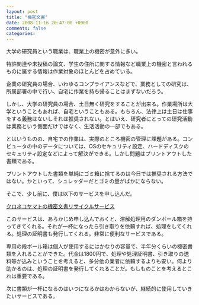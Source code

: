 ```yaml
---
layout: post
title: "機密文書"
date: 2008-11-16 20:47:00 +0900
comments: false
categories: 
---
```

大学の研究員という職業は、職業上の機密が意外に多い。

特許関連や未投稿の論文、学生の住所に関する情報など職業上の機密と言われるものに属する情報は作業対象のほとんどを占めている。

企業の研究員の場合、いわゆるコンプライアンスなどで、業務としての研究は、所属部署の中で行い、自宅に作業を持ち帰ることはまずないだろう。

しかし、大学の研究員の場合、土日無く研究をすることが出来る。作業場所は大学ということもあれば、自宅ということもある。もちろん、法律上は土日は仕事をする義務はないしそれは推奨されない。とはいえ、研究者にとっての研究活動は業務という側面だけではなく、生活活動の一部でもある。

とはいうものの、自宅での作業は、実際のところ機密の管理に課題がある。コンピュータの中のデータについては、OSのセキュリティ設定、ハードディスクのセキュリティ設定などによって解決ができる。しかし問題はプリントアウトした書類である。

プリントアウトした書類を単純にゴミ箱に捨てるのは今日では推奨される方法ではない。かといって、シュレッダーだとゴミの量がばかにならない。

そこで、少し前に、僕は以下のサービスを申し込んだ。

[クロネコヤマトの機密文書リサイクルサービス][1] 

このサービスは、あらかじめ申し込んでおくと、溶解処理用のダンボール箱を持ってきてくれる。それが一杯になったら引き取りを依頼すれば、処理をしてくれる。処理の証明書も発行してくれる。非常に便利なサービスである。

専用の段ボール箱は個人が使用するにはかなりの容量で、半年分くらいの機密書類を入れることができた。代金は1800円で、処理や処理証明書、引き取りの送料等が込みということを考えると、多分他の業者に依頼するよりも安い。何より助かるのは、処理の証明書を発行してくれることだ。もしものことを考えるとこれは重要である。

次に書類が一杯になるのはいつになるかはわからないが、継続的に使用していきたいサービスである。

  [1]: http://www.kuronekoyamato.co.jp/recycle/recycle_b.html